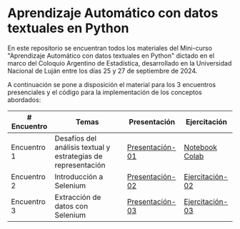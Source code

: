# Aprendizaje Automático con datos textuales en Python

En este repositorio se encuentran todos los materiales del Mini-curso "Aprendizaje Automático con datos textuales en Python" dictado en el marco del Coloquio Argentino de Estadística, desarrollado en la Universidad Nacional de Luján entre los días 25 y 27 de septiembre de 2024.

A continuación se pone a disposición el material para los 3 encuentros presenciales y el código para la implementación de los conceptos abordados:

| # Encuentro | Temas       | Presentación | Ejercitación |
|-------------|-------------|--------------|--------------|
| Encuentro 1 | Desafíos del análisis textual y estrategias de representación | [Presentación-01](https://docs.google.com/presentation/d/1LQpJIH3DrHtMujyLi0kSKyVJfVZd1kv3dsBZqhNL0ik/edit?usp=sharing) | [Notebook Colab]() |
| Encuentro 2 | Introducción a Selenium | [Presentación-02]() | [Ejercitación-02]() |
| Encuentro 3 | Extracción de datos con Selenium | [Presentación-03]() | [Ejercitación-03]() |

